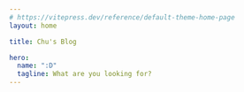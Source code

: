 ```yaml
---
# https://vitepress.dev/reference/default-theme-home-page
layout: home

title: Chu's Blog

hero:
  name: ":D"
  tagline: What are you looking for?
---
```


